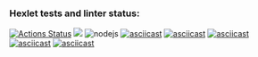 ### Hexlet tests and linter status:
[![Actions Status](https://github.com/era230/frontend-project-lvl1/workflows/hexlet-check/badge.svg)](https://github.com/era230/frontend-project-lvl1/actions)
<a href="https://codeclimate.com/github/era230/frontend-project-lvl1/maintainability"><img src="https://api.codeclimate.com/v1/badges/62f57936deec420bb33a/maintainability" /></a>
![nodejs](https://github.com/era230/frontend-project-lvl1/actions/workflows/nodejs.yml/badge.svg)
[![asciicast](https://asciinema.org/a/CDLYxBDO8mI1q2Y88rHSSYAlr.svg)](https://asciinema.org/a/CDLYxBDO8mI1q2Y88rHSSYAlr)
[![asciicast](https://asciinema.org/a/YTfzAzEHyK5amSaRYm5weXXe9.svg)](https://asciinema.org/a/YTfzAzEHyK5amSaRYm5weXXe9)
[![asciicast](https://asciinema.org/a/ZKlQfP5Hs2xAJSxlCbTsdBPQe.svg)](https://asciinema.org/a/ZKlQfP5Hs2xAJSxlCbTsdBPQe)
[![asciicast](https://asciinema.org/a/fzZEeTJCOhIWH54j0aUFbselS.svg)](https://asciinema.org/a/fzZEeTJCOhIWH54j0aUFbselS)
[![asciicast](https://asciinema.org/a/K5nvzJQFhOMifil7W2IXzZPDp.svg)](https://asciinema.org/a/K5nvzJQFhOMifil7W2IXzZPDp)
